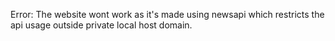 Error: The website wont work as it's made using newsapi which restricts the api usage outside private local host domain.

